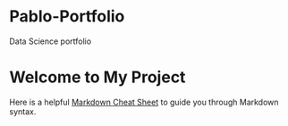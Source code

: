 # Pablo-Portfolio
Data Science portfolio
# Welcome to My Project
Here is a helpful [Markdown Cheat Sheet](markdown-cheat-sheet.md) to guide you through Markdown syntax.
